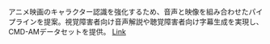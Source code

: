 アニメ映画のキャラクター認識を強化するため、音声と映像を組み合わせたパイプラインを提案。視覚障害者向け音声解説や聴覚障害者向け字幕生成を実現し、CMD-AMデータセットを提供。
[Link](http://arxiv.org/abs/2509.12204v1)

